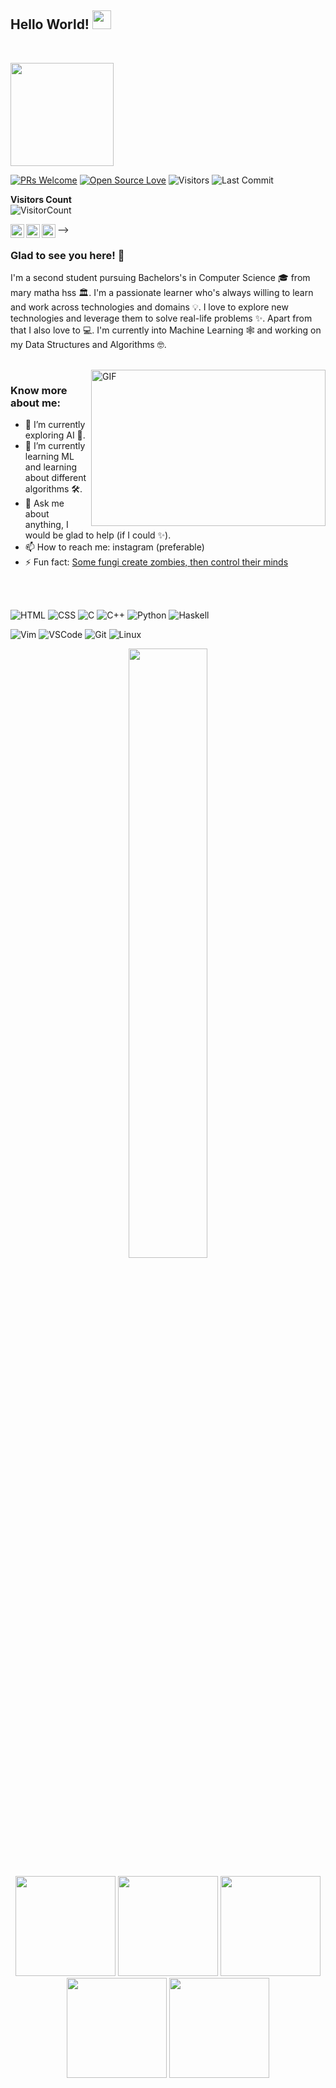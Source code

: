 ## Hello World! <img src="https://raw.githubusercontent.com/syedareehaquasar/syedareehaquasar/master/gifs/Hi.gif" width="30px"></h2>
<br />

<img height="165" src="https://github-readme-stats.vercel.app/api?username=ABDUL174&show_icons=False&include_all_commits=true&theme=react&cache_seconds=3200&hide_border=true" /></a>




[![PRs Welcome](https://img.shields.io/badge/PRs-welcome-brightgreen.svg?style=flat&logo=github)](https://github.com/ABDUL174)
[![Open Source Love](https://badges.frapsoft.com/os/v2/open-source.svg?v=103)](https://github.com/ABDUL174)
<img alt="Visitors" src="https://komarev.com/ghpvc/?username=syedareehaquasar&style=flat&labelColor=black&logo=github&label=PROFILE+VIEWS&color=29bf12"/>
<img alt="Last Commit" src="https://img.shields.io/github/last-commit/syedareehaquasar/syedareehaquasar?logo=markdown&label=LAST+UPDATE&color=29bf12&style=flat">
 <!-- <a href="https://github.com/syedareehaquasar/syedareehaquasar/actions">
   <img alt="github-activity" src="https://github.com/syedareehaquasar/syedareehaquasar/workflows/update-gh-activity/badge.svg">
  </a> -->

**Visitors Count**  
![VisitorCount](https://profile-counter.glitch.me/{syedareehaquasar}/count.svg)




<a href="https://instagram.com/pal_3rmo/">
  <img align="left" alt="Reeha's Instagram" width="22px" src="https://cdn.jsdelivr.net/npm/simple-icons@v3/icons/instagram.svg" />
</a>
<a href="https://www.facebook.com/abdulrazack/">
  <img align="left" alt="Reeha's Facebook" width="22px" src="https://cdn.jsdelivr.net/npm/simple-icons@v3/icons/facebook.svg" />
</a>
  <img align="left" alt="Reeha's Hackerrank" width="22px" src="https://cdn.jsdelivr.net/npm/simple-icons@v3/icons/hackerrank.svg" />
</a>-->

<br />

### Glad to see you here! 🤩 &nbsp;
I'm a second student pursuing Bachelors's in Computer Science 🎓 from mary matha hss  🏛. I'm a passionate learner who's always willing to learn and work across technologies and domains 💡. I love to explore new technologies and leverage them to solve real-life problems ✨. Apart from that I also love to 💻. I'm currently into Machine Learning 🕸️ and working on my Data Structures and Algorithms 🤓.

<br />

<img align="right" height="250" width="375" alt="GIF" src="https://raw.githubusercontent.com/syedareehaquasar/syedareehaquasar/master/gifs/coder.gif" />


### Know more about me:

- 🔭 I’m currently exploring AI 🚀.
- 🌱 I’m currently learning ML and learning about different algorithms 🛠.
- 💬 Ask me about anything, I would be glad to help (if I could ✨).
- 📫 How to reach me: instagram (preferable)
- ⚡ Fun fact: <a href = "https://www.theatlantic.com/science/archive/2017/11/how-the-zombie-fungus-takes-over-ants-bodies-to-control-their-minds/545864/#:~:text=And%20its%20body%20belongs%20to,ascend%20a%20nearby%20plant%20stem."> Some fungi create zombies, then control their minds </a>

<br>
<br>

![HTML](https://img.shields.io/badge/html%20-%23E34F26.svg?&style=for-the-badge&logo=html5&logoColor=white)
![CSS](https://img.shields.io/badge/css%20-%231572B6.svg?&style=for-the-badge&logo=css3&logoColor=white)
![C](https://img.shields.io/badge/C%20-%23E34F26.svg?&style=for-the-badge&logo=C&logoColor=white)
![C++](https://img.shields.io/badge/c++%20-%2300599C.svg?&style=for-the-badge&logo=c%2B%2B&ogoColor=white)
![Python](https://img.shields.io/badge/python%20-%23E34F26.svg?&style=for-the-badge&logo=python&ogoColor=white)
![Haskell](https://img.shields.io/badge/Haskell%20-%2300599C.svg?&style=for-the-badge&logo=haskell&ogoColor=white)

![Vim](https://img.shields.io/badge/-VIM-2B9348?style=for-the-badge&logo=vim)
![VSCode](https://img.shields.io/badge/-vscode-00a8e8?style=for-the-badge&logo=visual-studio-code)
![Git](https://img.shields.io/badge/git%20-%23F05033.svg?&style=for-the-badge&logo=git&logoColor=white)
![Linux](https://img.shields.io/badge/-linux-772953?style=for-the-badge&logo=linux)

<p align="center"><img width="50%" src="https://github-readme-stats.vercel.app/api?username=ABDUL174&show_icons=true" /></p>

<!-- <img align="center" src="https://github-readme-stats.vercel.app/api/top-langs/?username=syedareehaquasar&theme=radical&hide_langs_below=1" /> -->

<p align="center"> <img src="https://octodex.github.com/images/surftocat.png" height="160px" width="160px"> <img src="https://octodex.github.com/images/daftpunktocat-thomas.gif" height="160px" width="160px"> <img src="https://octodex.github.com/images/Robotocat.png" height="160px" width="160px"> <img src="https://octodex.github.com/images/inspectocat.jpg" height="160px" width="160px">  <img src="https://octodex.github.com/images/hula_loop_octodex03.gif" height="160px" width="160px">  </p>



<!-- https://cdn4.iconfinder.com/data/icons/logos-and-brands/512/189_Kaggle_logo_logos-512 

<img src="https://octodex.github.com/images/momtocat.png" height="160px" width="160px">
<img src="https://octodex.github.com/images/twenty-percent-cooler-octocat.png" height="160px" width="160px">
<img src="https://octodex.github.com/images/saritocat.png" height="160px" width="160px">
-->




